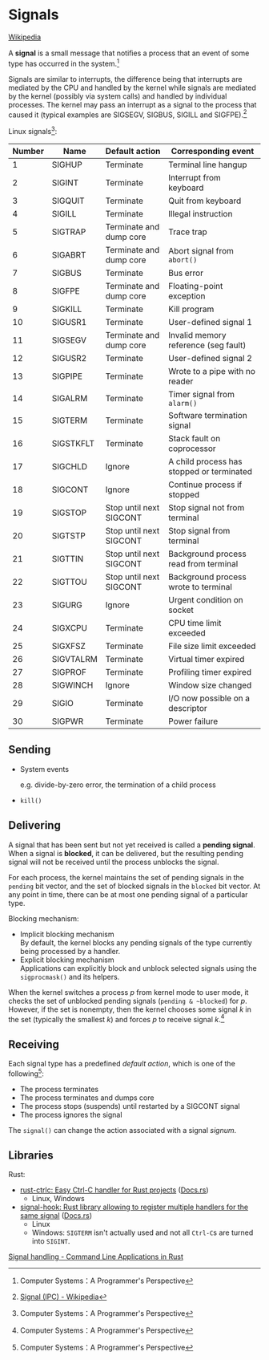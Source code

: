 # Signals
[Wikipedia](https://en.wikipedia.org/wiki/Signal_(IPC))

A **signal** is a small message that notiﬁes a process that an event of some type has occurred in the system.[^csapp]

Signals are similar to interrupts, the difference being that interrupts are mediated by the CPU and handled by the kernel while signals are mediated by the kernel (possibly via system calls) and handled by individual processes. The kernel may pass an interrupt as a signal to the process that caused it (typical examples are SIGSEGV, SIGBUS, SIGILL and SIGFPE).[^wiki]

Linux signals[^csapp]:

Number | Name | Default action | Corresponding event
--- | --- | --- | ---
1 | SIGHUP | Terminate | Terminal line hangup
2 | SIGINT | Terminate | Interrupt from keyboard
3 | SIGQUIT | Terminate | Quit from keyboard
4 | SIGILL | Terminate | Illegal instruction
5 | SIGTRAP | Terminate and dump core | Trace trap
6 | SIGABRT | Terminate and dump core | Abort signal from `abort()`
7 | SIGBUS | Terminate | Bus error
8 | SIGFPE | Terminate and dump core | Floating-point exception
9 | SIGKILL | Terminate | Kill program
10 | SIGUSR1 | Terminate | User-defined signal 1
11 | SIGSEGV | Terminate and dump core | Invalid memory reference (seg fault)
12 | SIGUSR2 | Terminate | User-defined signal 2
13 | SIGPIPE | Terminate | Wrote to a pipe with no reader
14 | SIGALRM | Terminate | Timer signal from `alarm()`
15 | SIGTERM | Terminate | Software termination signal
16 | SIGSTKFLT | Terminate | Stack fault on coprocessor
17 | SIGCHLD | Ignore | A child process has stopped or terminated
18 | SIGCONT | Ignore | Continue process if stopped
19 | SIGSTOP | Stop until next SIGCONT | Stop signal not from terminal
20 | SIGTSTP | Stop until next SIGCONT | Stop signal from terminal
21 | SIGTTIN | Stop until next SIGCONT | Background process read from terminal
22 | SIGTTOU | Stop until next SIGCONT | Background process wrote to terminal
23 | SIGURG | Ignore | Urgent condition on socket
24 | SIGXCPU | Terminate | CPU time limit exceeded
25 | SIGXFSZ | Terminate | File size limit exceeded
26 | SIGVTALRM | Terminate | Virtual timer expired
27 | SIGPROF | Terminate | Profiling timer expired
28 | SIGWINCH | Ignore | Window size changed
29 | SIGIO | Terminate | I/O now possible on a descriptor
30 | SIGPWR | Terminate | Power failure

## Sending
- System events
  
  e.g. divide-by-zero error, the termination of a child process
- `kill()`

## Delivering
A signal that has been sent but not yet received is called a **pending signal**. When a signal is **blocked**, it can be delivered, but the resulting pending signal will not be received until the process unblocks the signal.

For each process, the kernel maintains the set of pending signals in the `pending` bit vector, and the set of blocked signals in the `blocked` bit vector. At any point in time, there can be at most one pending signal of a particular type.

Blocking mechanism:
- Implicit blocking mechanism  
  By default, the kernel blocks any pending signals of the type currently being processed by a handler.
- Explicit blocking mechanism  
  Applications can explicitly block and unblock selected signals using the `sigprocmask()` and its helpers.

When the kernel switches a process *p* from kernel mode to user mode, it checks the set of unblocked pending signals (`pending & ~blocked`) for *p*. However, if the set is nonempty, then the kernel chooses some signal *k* in the set (typically the smallest *k*) and forces *p* to receive signal *k*.[^csapp]

## Receiving
Each signal type has a predefined *default action*, which is one of the following[^csapp]:
- The process terminates
- The process terminates and dumps core
- The process stops (suspends) until restarted by a SIGCONT signal
- The process ignores the signal

The `signal()` can change the action associated with a signal *signum*.

## Libraries
Rust:
- [rust-ctrlc: Easy Ctrl-C handler for Rust projects](https://github.com/Detegr/rust-ctrlc) ([Docs.rs](https://docs.rs/ctrlc/latest/ctrlc/))
  - Linux, Windows
- [signal-hook: Rust library allowing to register multiple handlers for the same signal](https://github.com/vorner/signal-hook) ([Docs.rs](https://docs.rs/signal-hook/latest/signal_hook/))
  - Linux
  - Windows: `SIGTERM` isn't actually used and not all `Ctrl-C`s are turned into `SIGINT`.

[Signal handling - Command Line Applications in Rust](https://rust-cli.github.io/book/in-depth/signals.html)


[^wiki]: [Signal (IPC) - Wikipedia](https://en.wikipedia.org/wiki/Signal_(IPC))
[^csapp]: Computer Systems：A Programmer's Perspective